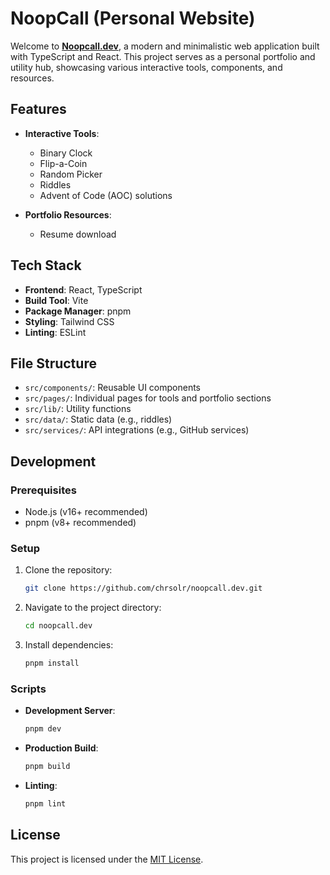# NoopCall (Personal Website)

Welcome to **[Noopcall.dev](https://noopcall.dev)**, a modern and minimalistic
web application built with TypeScript and React.
This project serves as a personal portfolio and utility hub,
showcasing various interactive tools, components, and resources.

## Features

- **Interactive Tools**:
  - Binary Clock
  - Flip-a-Coin
  - Random Picker
  - Riddles
  - Advent of Code (AOC) solutions

- **Portfolio Resources**:
  - Resume download

## Tech Stack

- **Frontend**: React, TypeScript
- **Build Tool**: Vite
- **Package Manager**: pnpm
- **Styling**: Tailwind CSS
- **Linting**: ESLint

## File Structure

- `src/components/`: Reusable UI components
- `src/pages/`: Individual pages for tools and portfolio sections
- `src/lib/`: Utility functions
- `src/data/`: Static data (e.g., riddles)
- `src/services/`: API integrations (e.g., GitHub services)

## Development

### Prerequisites

- Node.js (v16+ recommended)
- pnpm (v8+ recommended)

### Setup

1. Clone the repository:

   ```bash
   git clone https://github.com/chrsolr/noopcall.dev.git
   ```

2. Navigate to the project directory:

   ```bash
   cd noopcall.dev
   ```

3. Install dependencies:

   ```bash
   pnpm install
   ```

### Scripts

- **Development Server**:

  ```bash
  pnpm dev
  ```

- **Production Build**:

  ```bash
  pnpm build
  ```

- **Linting**:

  ```bash
  pnpm lint
  ```

## License

This project is licensed under the [MIT License](LICENSE).
